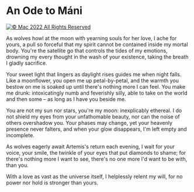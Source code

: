 # An Ode to Máni

[![© Mac 2022 All Rights Reserved](https://img.shields.io/badge/%C2%A9%20Mac%202022-All%20Rights%20Reserved-ffdcd0)](LICENSE.md)

As wolves howl at the moon with yearning souls for her love, I ache for yours, a pull so forceful that my spirit cannot be contained inside my mortal body. You're the satellite go that controls the tides of my emotions, drowning my every thought in the wash of your existence, taking the breath I gladly sacrifice.

Your sweet light that lingers as daylight rises guides me when night falls. Like a moonflower, you open me up petal-by-petal, and the warmth you bestow on me is soaked up until there's nothing more I can feel. You make me drunk: intoxicatingly numb and feverishly silly, able to take on the world and then some – as long as I have you beside me.

You are not my sun nor stars, you're my moon: inexplicably ethereal. I do not shield my eyes from your unfathomable beauty, nor can the noise of others overshadow you. Your phases may change, yet your heavenly presence never falters, and when your glow disappears, I'm left empty and incomplete.

As wolves eagerly await Artemis's return each evening, I wait for your voice, your smile, the twinkle of your eyes that put diamonds to shame; for there's nothing more I want to see, there's no one more I'd want to be with, than you.

With a love as vast as the universe itself, I helplessly relent my will, for no power nor hold is stronger than yours.
